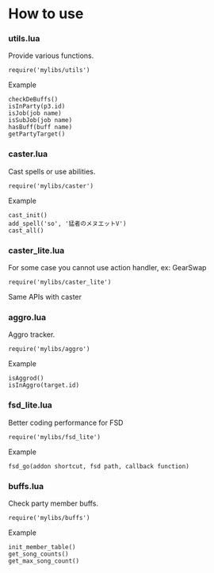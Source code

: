 # How to use
### utils.lua
Provide various functions.

```
require('mylibs/utils')
```
Example
```
checkDeBuffs()
isInParty(p3.id)
isJob(job name)
isSubJob(job name)
hasBuff(buff name)
getPartyTarget()
```

### caster.lua
Cast spells or use abilities.
```
require('mylibs/caster')
```
Example
```
cast_init()
add_spell('so', '猛者のメヌエットV')
cast_all()
```

### caster_lite.lua
For some case you cannot use action handler, ex: GearSwap
```
require('mylibs/caster_lite')
```
Same APIs with caster

### aggro.lua
Aggro tracker.
```
require('mylibs/aggro')
```
Example
```
isAggrod()
isInAggro(target.id)
```

### fsd_lite.lua
Better coding performance for FSD
```
require('mylibs/fsd_lite')
```
Example
```
fsd_go(addon shortcut, fsd path, callback function)
```

### buffs.lua
Check party member buffs.

```
require('mylibs/buffs')
```
Example
```
init_member_table()
get_song_counts()
get_max_song_count()
```